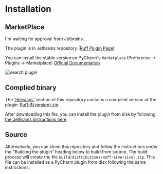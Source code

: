 # Installation
## MarketPlace
I'm waiting for approval from Jetbrains.

The plugin is in Jetbrains repository ([Ruff Plugin Page](https://plugins.jetbrains.com/plugin/20574-ruff))

You can install the stable version on PyCharm's `Marketplace` (Preference -> Plugins -> Marketplace) [Official Documentation](https://www.jetbrains.com/help/idea/managing-plugins.html)

![search plugin](https://raw.githubusercontent.com/koxudaxi/ruff-pycharm-plugin/main/docs/search_plugin.png)

## Complied binary
The ['Releases'](https://github.com/koxudaxi/ruff-pycharm-plugin/releases/) section of this repository contains a compiled version of the plugin: [Ruff-${version}.zip](https://github.com/koxudaxi/ruff-pycharm-plugin/releases/latest/)

After downloading this file, you can install the plugin from disk by following [the JetBrains instructions here](https://www.jetbrains.com/help/pycharm/plugins-settings.html).

## Source
Alternatively, you can clone this repository and follow the instructions under the "Building the plugin" heading below to build from source.
The build process will create the file `build/distributions/Ruff-${version}.zip`.
This file can be installed as a PyCharm plugin from disk following the same instructions.
